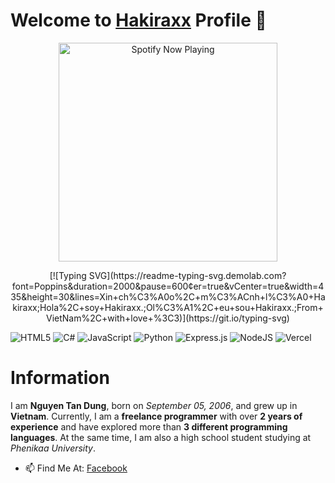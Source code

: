 # Welcome to [Hakiraxx](https://github.com/Hakiraxx) Profile 👋
<p align="center"> 
     <img src="https://now-playing-on-spotify.vercel.app/api/spotify" alt="Spotify Now Playing" width="350"/>
</p>
<div align="center"> 
   [![Typing SVG](https://readme-typing-svg.demolab.com?font=Poppins&duration=2000&pause=600&center=true&vCenter=true&width=435&height=30&lines=Xin+ch%C3%A0o%2C+m%C3%ACnh+l%C3%A0+Hakiraxx;Hola%2C+soy+Hakiraxx.;Ol%C3%A1%2C+eu+sou+Hakiraxx.;From+VietNam%2C+with+love+%3C3)](https://git.io/typing-svg)
</div>

![HTML5](https://img.shields.io/badge/html5-%23E34F26.svg?style=for-the-badge&logo=html5&logoColor=white)
![C#](https://img.shields.io/badge/c%23-%23239120.svg?style=for-the-badge&logo=csharp&logoColor=white)
![JavaScript](https://img.shields.io/badge/javascript-%23323330.svg?style=for-the-badge&logo=javascript&logoColor=%23F7DF1E)
![Python](https://img.shields.io/badge/python-3670A0?style=for-the-badge&logo=python&logoColor=ffdd54)
![Express.js](https://img.shields.io/badge/express.js-%23404d59.svg?style=for-the-badge&logo=express&logoColor=%2361DAFB)
![NodeJS](https://img.shields.io/badge/node.js-6DA55F?style=for-the-badge&logo=node.js&logoColor=white)
![Vercel](https://img.shields.io/badge/vercel-9033ff?style=for-the-badge&logo=vercel&logoColor=white)

# Information
I am **Nguyen Tan Dung**, born on *September 05, 2006*, and grew up in **Vietnam**. Currently, I am a **freelance programmer** with over **2 years of experience** and have explored more than **3 different programming languages**. At the same time, I am also a high school student studying at *Phenikaa University*.

- 📫 Find Me At: [Facebook](https://www.facebook.com/l4ngtuc0d0nn/)

